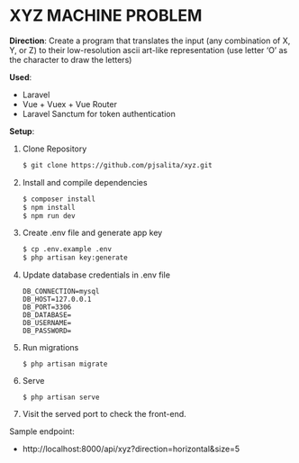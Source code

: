# XYZ MACHINE PROBLEM

**Direction**: Create a program that translates the input (any combination of X, Y, or Z) to their low-resolution ascii art-like representation (use letter ‘O’ as the character to draw the letters)

**Used**:
- Laravel
- Vue + Vuex + Vue Router
- Laravel Sanctum for token authentication

**Setup**:
1. Clone Repository
    ```sh
    $ git clone https://github.com/pjsalita/xyz.git
    ```
2. Install and compile dependencies
    ```sh
    $ composer install
    $ npm install
    $ npm run dev
    ```
3. Create .env file and generate app key
    ```sh
    $ cp .env.example .env
    $ php artisan key:generate
    ```
4. Update database credentials in .env file
    ```
    DB_CONNECTION=mysql
    DB_HOST=127.0.0.1
    DB_PORT=3306
    DB_DATABASE=
    DB_USERNAME=
    DB_PASSWORD=
    ```
5. Run migrations
    ```
    $ php artisan migrate
    ```
6. Serve
    ```
    $ php artisan serve
    ```
7. Visit the served port to check the front-end.

Sample endpoint:
- http://localhost:8000/api/xyz?direction=horizontal&size=5
